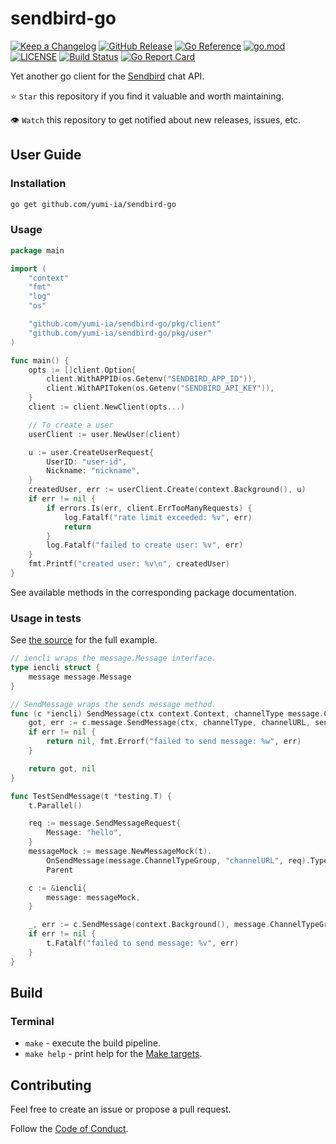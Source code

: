 # sendbird-go

[![Keep a Changelog](https://img.shields.io/badge/changelog-Keep%20a%20Changelog-%23E05735)](CHANGELOG.md)
[![GitHub Release](https://img.shields.io/github/v/release/yumi-ia/sendbird-go)](https://github.com/yumi-ia/sendbird-go/releases)
[![Go Reference](https://pkg.go.dev/badge/github.com/yumi-ia/sendbird-go.svg)](https://pkg.go.dev/github.com/yumi-ia/sendbird-go)
[![go.mod](https://img.shields.io/github/go-mod/go-version/yumi-ia/sendbird-go)](go.mod)
[![LICENSE](https://img.shields.io/github/license/yumi-ia/sendbird-go)](LICENSE)
[![Build Status](https://img.shields.io/github/actions/workflow/status/yumi-ia/sendbird-go/build.yml?branch=main)](https://github.com/yumi-ia/sendbird-go/actions?query=workflow%3Abuild+branch%3Amain)
[![Go Report Card](https://goreportcard.com/badge/github.com/yumi-ia/sendbird-go)](https://goreportcard.com/report/github.com/yumi-ia/sendbird-go)

Yet another go client for the [Sendbird](https://sendbird.com) chat API.

⭐ `Star` this repository if you find it valuable and worth maintaining.

👁 `Watch` this repository to get notified about new releases, issues, etc.

## User Guide

### Installation

```bash
go get github.com/yumi-ia/sendbird-go
```

### Usage

```go
package main

import (
    "context"
    "fmt"
    "log"
    "os"

    "github.com/yumi-ia/sendbird-go/pkg/client"
    "github.com/yumi-ia/sendbird-go/pkg/user"
)

func main() {
    opts := []client.Option{
        client.WithAPPID(os.Getenv("SENDBIRD_APP_ID")),
        client.WithAPIToken(os.Getenv("SENDBIRD_API_KEY")),
    }
    client := client.NewClient(opts...)

    // To create a user
    userClient := user.NewUser(client)

    u := user.CreateUserRequest{
        UserID: "user-id",
        Nickname: "nickname",
    }
    createdUser, err := userClient.Create(context.Background(), u)
    if err != nil {
        if errors.Is(err, client.ErrTooManyRequests) {
            log.Fatalf("rate limit exceeded: %v", err)
            return
        }
        log.Fatalf("failed to create user: %v", err)
    }
    fmt.Printf("created user: %v\n", createdUser)
}
```

See available methods in the corresponding package documentation.

### Usage in tests

See [the source](./pkg/message/message_test.go) for the full example.

```go
// iencli wraps the message.Message interface.
type iencli struct {
	message message.Message
}

// SendMessage wraps the sends message method.
func (c *iencli) SendMessage(ctx context.Context, channelType message.ChannelType, channelURL string, sendMessageRequest message.SendMessageRequest) (*message.SendMessageResponse, error) {
	got, err := c.message.SendMessage(ctx, channelType, channelURL, sendMessageRequest)
	if err != nil {
		return nil, fmt.Errorf("failed to send message: %w", err)
	}

	return got, nil
}

func TestSendMessage(t *testing.T) {
	t.Parallel()

	req := message.SendMessageRequest{
		Message: "hello",
	}
	messageMock := message.NewMessageMock(t).
		OnSendMessage(message.ChannelTypeGroup, "channelURL", req).TypedReturns(&message.SendMessageResponse{}, nil).Once().
		Parent

	c := &iencli{
		message: messageMock,
	}

	_, err := c.SendMessage(context.Background(), message.ChannelTypeGroup, "channelURL", req)
	if err != nil {
		t.Fatalf("failed to send message: %v", err)
	}
}
```

## Build

### Terminal

- `make` - execute the build pipeline.
- `make help` - print help for the [Make targets](Makefile).


## Contributing

Feel free to create an issue or propose a pull request.

Follow the [Code of Conduct](CODE_OF_CONDUCT.md).
